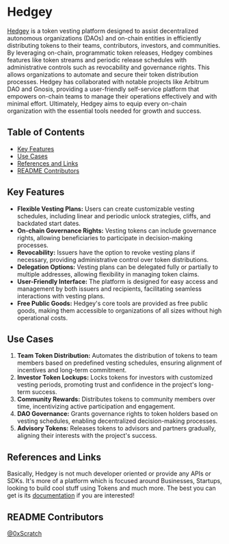 # Hedgey

[Hedgey](https://hedgey.finance/) is a token vesting platform designed to assist decentralized autonomous organizations (DAOs) and on-chain entities in efficiently distributing tokens to their teams, contributors, investors, and communities. By leveraging on-chain, programmatic token releases, Hedgey combines features like token streams and periodic release schedules with administrative controls such as revocability and governance rights. This allows organizations to automate and secure their token distribution processes. Hedgey has collaborated with notable projects like Arbitrum DAO and Gnosis, providing a user-friendly self-service platform that empowers on-chain teams to manage their operations effectively and with minimal effort. Ultimately, Hedgey aims to equip every on-chain organization with the essential tools needed for growth and success.

## Table of Contents

- [Key Features](#key-features)
- [Use Cases](#use-cases)
- [References and Links](#references-and-links)
- [README Contributors](#readme-contributors)

## Key Features

- **Flexible Vesting Plans:** Users can create customizable vesting schedules, including linear and periodic unlock strategies, cliffs, and backdated start dates.
- **On-chain Governance Rights:** Vesting tokens can include governance rights, allowing beneficiaries to participate in decision-making processes.
- **Revocability:** Issuers have the option to revoke vesting plans if necessary, providing administrative control over token distributions.
- **Delegation Options:** Vesting plans can be delegated fully or partially to multiple addresses, allowing flexibility in managing token claims.
- **User-Friendly Interface:** The platform is designed for easy access and management by both issuers and recipients, facilitating seamless interactions with vesting plans.
- **Free Public Goods:** Hedgey's core tools are provided as free public goods, making them accessible to organizations of all sizes without high operational costs.

## Use Cases

1. **Team Token Distribution:** Automates the distribution of tokens to team members based on predefined vesting schedules, ensuring alignment of incentives and long-term commitment.
2. **Investor Token Lockups:** Locks tokens for investors with customized vesting periods, promoting trust and confidence in the project's long-term success.
3. **Community Rewards:** Distributes tokens to community members over time, incentivizing active participation and engagement.
4. **DAO Governance:** Grants governance rights to token holders based on vesting schedules, enabling decentralized decision-making processes.
5. **Advisory Tokens:** Releases tokens to advisors and partners gradually, aligning their interests with the project's success.

## References and Links

Basically, Hedgey is not much developer oriented or provide any APIs or SDKs. It's more of a platform which is focused around Businesses, Startups, looking to build cool stuff using Tokens and much more. The best you can get is its [documentation](https://hedgey.gitbook.io/hedgey-community-docs) if you are interested!

## README Contributors

[@0xScratch](https://github.com/0xScratch)
